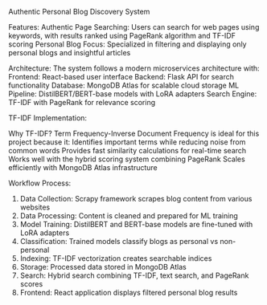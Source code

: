 Authentic Personal Blog Discovery System

Features:
Authentic Page Searching: Users can search for web pages using keywords, with results ranked using PageRank algorithm and TF-IDF scoring
Personal Blog Focus: Specialized in filtering and displaying only personal blogs and insightful articles

Architecture: 
The system follows a modern microservices architecture with:
Frontend: React-based user interface
Backend: Flask API for search functionality
Database: MongoDB Atlas for scalable cloud storage
ML Pipeline: DistilBERT/BERT-base models with LoRA adapters
Search Engine: TF-IDF with PageRank for relevance scoring

TF-IDF Implementation:

Why TF-IDF? Term Frequency-Inverse Document Frequency is ideal for this project because it:
Identifies important terms while reducing noise from common words
Provides fast similarity calculations for real-time search
Works well with the hybrid scoring system combining PageRank
Scales efficiently with MongoDB Atlas infrastructure

Workflow Process:

1. Data Collection: Scrapy framework scrapes blog content from various websites
2. Data Processing: Content is cleaned and prepared for ML training
3. Model Training: DistilBERT and BERT-base models are fine-tuned with LoRA adapters
4. Classification: Trained models classify blogs as personal vs non-personal
5. Indexing: TF-IDF vectorization creates searchable indices
6. Storage: Processed data stored in MongoDB Atlas
7. Search: Hybrid search combining TF-IDF, text search, and PageRank scores
8. Frontend: React application displays filtered personal blog results
